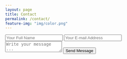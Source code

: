 ```yaml
---
layout: page
title: Contact
permalink: /contact/
feature-img: "img/color.png"
---
```



<form action="https://getsimpleform.com/messages?form_api_token=d368c6a9057ca3ce20d8cb5f6bb04fc4" method="post">
  <!-- the redirect_to is optional, the form will redirect to the referrer on submission -->

  <input type='hidden' name='redirect_to' value='http://davefogo.github.io/thank-you/' />
  <input type='text' name='name' placeholder='Your Full Name' />
  <input type='email' name='email' placeholder='Your E-mail Address' />
  <textarea name='message' placeholder='Write your message ...'></textarea>
  <input type='submit' value='Send Message' />
</form>
